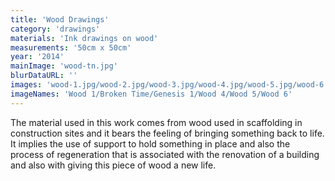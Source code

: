 ```yaml
---
title: 'Wood Drawings'
category: 'drawings'
materials: 'Ink drawings on wood'
measurements: '50cm x 50cm'
year: '2014'
mainImage: 'wood-tn.jpg'
blurDataURL: ''
images: 'wood-1.jpg/wood-2.jpg/wood-3.jpg/wood-4.jpg/wood-5.jpg/wood-6.jpg'
imageNames: 'Wood 1/Broken Time/Genesis 1/Wood 4/Wood 5/Wood 6'
---
```

The material used in this work comes from wood used in scaffolding in construction sites and it bears the feeling of bringing something back to life. It implies the use of support to hold something in place and also the process of regeneration that is associated with the renovation of a building and also with giving this piece of wood a new life. 